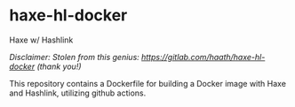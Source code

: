 # haxe-hl-docker
Haxe w/ Hashlink

_Disclaimer: Stolen from this genius: https://gitlab.com/haath/haxe-hl-docker (thank you!)_

This repository contains a Dockerfile for building a Docker image with Haxe and Hashlink, utilizing github actions. 

